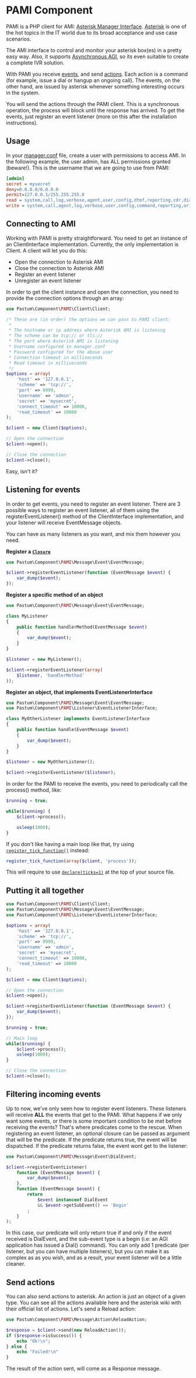 PAMI Component
==============

PAMI is a PHP client for AMI: [Asterisk Manager Interface](http://www.asteriskdocs.org/en/3rd_Edition/asterisk-book-html-chunk/asterisk-AMI.html). [Asterisk](http://www.digium.com/) is one of the hot topics in the IT world
due to its broad acceptance and use case scenarios.

The AMI interface to control and monitor your asterisk box(es) in a pretty easy way. Also, it supports [Asynchronous AGI](http://www.moythreads.com/wordpress/2007/12/24/asterisk-asynchronous-agi/),
so its even suitable to create a complete IVR solution.

With PAMI you receive [events](http://www.voip-info.org/wiki/view/asterisk+manager+events), and send [actions](http://www.voip-info.org/wiki/view/Asterisk+manager+API). Each action is a command (for example, issue a dial or hangup an
ongoing call). The events, on the other hand, are issued by asterisk whenever something interesting occurs in the
system.

You will send the actions through the PAMI client. This is a synchronous operation, the process will block until
the response has arrived. To get the events, just register an event listener (more on this after the installation
instructions).

Usage
-----

In your [manager.conf](http://www.asteriskguru.com/tutorials/manager_conf.html) file, create a user with permissions to access AMI. In the following example,
the user admin, has ALL permissions granted (beware!). This is the username that we are going to
use from PAMI:

```ini
[admin]
secret = mysecret
deny=0.0.0.0/0.0.0.0
permit=127.0.0.1/255.255.255.0
read = system,call,log,verbose,agent,user,config,dtmf,reporting,cdr,dialplan
write = system,call,agent,log,verbose,user,config,command,reporting,originate
```

Connecting to AMI
-----------------

Working with PAMI is pretty straightforward. You need to get an instance of an ClientInterface implementation.
Currently, the only implementation is Client. A client will let you do this:

- Open the connection to Asterisk AMI
- Close the connection to Asterisk AMI
- Register an event listener
- Unregister an event listener

In order to get the client instance and open the connection, you need to provide the connection options through
an array:

```php
use Pastum\Component\PAMI\Client\Client;

/* These are (in order) the options we can pass to PAMI client:
 *
 * The hostname or ip address where Asterisk AMI is listening
 * The scheme can be tcp:// or tls://
 * The port where Asterisk AMI is listening
 * Username configured in manager.conf
 * Password configured for the above user
 * Connection timeout in milliseconds
 * Read timeout in milliseconds
 */
$options = array(
    'host' => '127.0.0.1',
    'scheme' => 'tcp://',
    'port' => 9999,
    'username' => 'admin',
    'secret' => 'mysecret',
    'connect_timeout' => 10000,
    'read_timeout' => 10000
);

$client = new Client($options);

// Open the connection
$client->open();

// Close the connection
$client->close();
```

Easy, isn't it?

Listening for events
--------------------

In order to get events, you need to register an event listener. There are 3 possible ways to register an event
listener, all of them using the registerEventListener() method of the ClientInterface implementation, and your
listener will receive EventMessage objects.

You can have as many listeners as you want, and mix them however you need.

**Register a [`Closure`](http://us.php.net/closure)**

```php
use Pastum\Component\PAMI\Message\Event\EventMessage;

$client->registerEventListener(function (EventMessage $event) {
    var_dump($event);
});
```

**Register a specific method of an object**

```php
use Pastum\Component\PAMI\Message\Event\EventMessage;

class MyListener
{
    public function handlerMethod(EventMessage $event)
    {
        var_dump($event);
    }
}

$listener = new MyListener();

$client->registerEventListener(array(
    $listener, 'handlerMethod'
));
```

**Register an object, that implements EventListenerInterface**

```php
use Pastum\Component\PAMI\Message\Event\EventMessage;
use Pastum\Component\PAMI\Listener\EventListenerInterface;

class MyOtherListener implements EventListenerInterface
{
    public function handle(EventMessage $event)
    {
        var_dump($event);
    }
}

$listener = new MyOtherListener();

$client->registerEventListener($listener);
```

In order for the PAMI to receive the events, you need to periodically call the process() method, like:

```php
$running = true;

while($running) {
    $client->process();

    usleep(1000);
}
```

If you don't like having a main loop like that, try using [`register_tick_function()`](http://us.php.net/register_tick_function) instead:

```php
register_tick_function(array($client, 'process'));
```

This will require to use [`declare(ticks=1)`](http://us.php.net/declare) at the top of your source file.

Putting it all together
-----------------------

```php
use Pastum\Component\PAMI\Client\Client;
use Pastum\Component\PAMI\Message\Event\EventMessage;
use Pastum\Component\PAMI\Listener\EventListenerInterface;

$options = array(
    'host' => '127.0.0.1',
    'scheme' => 'tcp://',
    'port' => 9999,
    'username' => 'admin',
    'secret' => 'mysecret',
    'connect_timeout' => 10000,
    'read_timeout' => 10000
);

$client = new Client($options);

// Open the connection
$client->open();

$client->registerEventListener(function (EventMessage $event) {
    var_dump($event);
});

$running = true;

// Main loop
while($running) {
    $client->process();
    usleep(1000);
}

// Close the connection
$client->close();
```

Filtering incoming events
-------------------------

Up to now, we've only seen how to register event listeners. These listeners will receive **ALL** the events
that get to the PAMI. What happens if we only want some events, or there is some important condition to be
met before receiving the events? That's where predicates come to the rescue. When registering an event listener,
an optional closure can be passed as argument that will be the predicate. If the predicate returns true, the
event will be dispatched. If the predicate returns false, the event wont get to the listener:

```php
use Pastum\Component\PAMI\Message\Event\DialEvent;

$client->registerEventListener(
    function (EventMessage $event) {
        var_dump($event);
    },
    function (EventMessage $event) {
        return
            $event instanceof DialEvent
            && $event->getSubEvent() == 'Begin'
        ;
    }
);
```

In this case, our predicate will only return true if and only if the event received is DialEvent, and the
sub-event type is a begin (i.e: an AGI application has issued a Dial() command). You can only add 1 predicate
(per listener, but you can have multiple listeners), but you can make it as complex as as you wish, and as
a result, your event listener will be a little cleaner.

Send actions
------------

You can also send actions to asterisk. An action is just an object of a given type. You can see all the
actions available here and the asterisk wiki with their official list of actions. Let's send a Reload action:

```php
use Pastum\Component\PAMI\Message\Action\ReloadAction;

$response = $client->send(new ReloadAction());
if ($response->isSuccess()) {
    echo "Ok!\n";
} else {
    echo "Failed!\n"
}
```

The result of the action sent, will come as a Response message.
